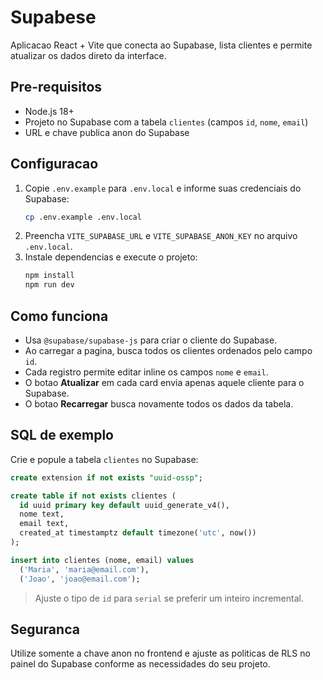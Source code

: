 # Supabese

Aplicacao React + Vite que conecta ao Supabase, lista clientes e permite atualizar os dados direto da interface.

## Pre-requisitos
- Node.js 18+
- Projeto no Supabase com a tabela `clientes` (campos `id`, `nome`, `email`)
- URL e chave publica anon do Supabase

## Configuracao
1. Copie `.env.example` para `.env.local` e informe suas credenciais do Supabase:
   ```bash
   cp .env.example .env.local
   ```
2. Preencha `VITE_SUPABASE_URL` e `VITE_SUPABASE_ANON_KEY` no arquivo `.env.local`.
3. Instale dependencias e execute o projeto:
   ```bash
   npm install
   npm run dev
   ```

## Como funciona
- Usa `@supabase/supabase-js` para criar o cliente do Supabase.
- Ao carregar a pagina, busca todos os clientes ordenados pelo campo `id`.
- Cada registro permite editar inline os campos `nome` e `email`.
- O botao **Atualizar** em cada card envia apenas aquele cliente para o Supabase.
- O botao **Recarregar** busca novamente todos os dados da tabela.

## SQL de exemplo
Crie e popule a tabela `clientes` no Supabase:
```sql
create extension if not exists "uuid-ossp";

create table if not exists clientes (
  id uuid primary key default uuid_generate_v4(),
  nome text,
  email text,
  created_at timestamptz default timezone('utc', now())
);

insert into clientes (nome, email) values
  ('Maria', 'maria@email.com'),
  ('Joao', 'joao@email.com');
```

> Ajuste o tipo de `id` para `serial` se preferir um inteiro incremental.

## Seguranca
Utilize somente a chave anon no frontend e ajuste as politicas de RLS no painel do Supabase conforme as necessidades do seu projeto.